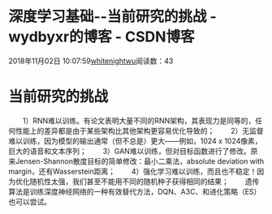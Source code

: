 # 深度学习基础--当前研究的挑战 - wydbyxr的博客 - CSDN博客
2018年11月02日 10:07:59[whitenightwu](https://me.csdn.net/wydbyxr)阅读数：43
# 当前研究的挑战
  1）RNN难以训练。有论文表明大量不同的RNN架构，其表现力是同等的，任何性能上的差异都是由于某些架构比其他架构更容易优化导致的；
  2）无监督难以训练，因为模型的输出通常（但不总是）更大——例如，1024 x 1024像素，巨大的语音和文本序列；
  3）GAN难以训练，但对目标函数进行了修改。原来Jensen-Shannon散度目标的简单修改：最小二乘法，absolute deviation with margin，还有Wasserstein距离；
  4）强化学习难以训练，而且也不稳定！因为优化随机性太强，我们甚至不能用不同的随机种子获得相同的结果；
  遗传算法是训练深度神经网络的一种有效替代方法，DQN、A3C、和进化策略（ES）也可以尝试。
